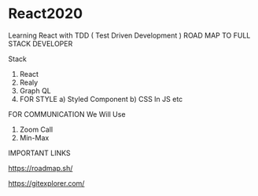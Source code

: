 # React2020
Learning React with TDD ( Test Driven Development )
ROAD MAP TO FULL STACK DEVELOPER

Stack 

1) React
2) Realy
3) Graph QL
4) FOR STYLE
  a) Styled Component
  b) CSS In JS
     etc


FOR COMMUNICATION We Will Use

1) Zoom Call
2) Min-Max


IMPORTANT LINKS

https://roadmap.sh/

https://gitexplorer.com/


